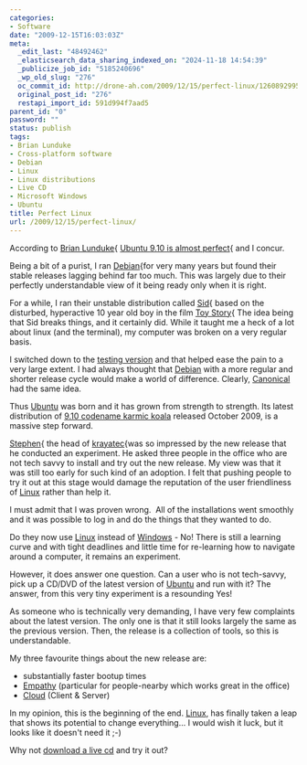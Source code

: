 ```yaml
---
categories:
- Software
date: "2009-12-15T16:03:03Z"
meta:
  _edit_last: "48492462"
  _elasticsearch_data_sharing_indexed_on: "2024-11-18 14:54:39"
  _publicize_job_id: "5185240696"
  _wp_old_slug: "276"
  oc_commit_id: http://drone-ah.com/2009/12/15/perfect-linux/1260892995
  original_post_id: "276"
  restapi_import_id: 591d994f7aad5
parent_id: "0"
password: ""
status: publish
tags:
- Brian Lunduke
- Cross-platform software
- Debian
- Linux
- Linux distributions
- Live CD
- Microsoft Windows
- Ubuntu
title: Perfect Linux
url: /2009/12/15/perfect-linux/
---
```


According to [Brian Lunduke](http://lunduke.com/?page_id=2){
[Ubuntu 9.10 is almost perfect](http://lunduke.com/?p=815 "Ubuntu 9.10 - almost perfect"){
and I concur.

Being a bit of a purist, I ran [Debian](http://www.debian.org){for very many
years but found their stable releases lagging behind far too much. This was
largely due to their perfectly understandable view of it being ready only when
it is right.

For a while, I ran their unstable distribution
called [Sid](http://www.debian.org/releases/unstable/){ based on the disturbed,
hyperactive 10 year old boy in the
film [Toy Story](http://en.wikipedia.org/wiki/Toy%20Story){ The idea being that
Sid breaks things, and it certainly did. While it taught me a heck of a lot
about linux (and the terminal), my computer was broken on a very regular basis.

I switched down to
the [testing version](http://www.debian.org/releases/testing/) and that helped
ease the pain to a very large extent. I had always thought
that [Debian](http://www.debian.org) with a more regular and shorter release
cycle would make a world of difference.
Clearly, [Canonical](http://en.wikipedia.org/wiki/Canonical%20Ltd.) had the same
idea.

<!--more-->

Thus [Ubuntu](http://en.wikipedia.org/wiki/Ubuntu%20%28Linux%20distribution%29)
was born and it has grown from strength to strength. Its latest distribution
of [9.10 codename karmic koala](http://www.ubuntu.com/products/whatisubuntu/910features)
released October 2009, is a massive step forward.

[Stephen](http://www.linkedin.com/in/stepram){ the head
of [krayatec](http://www.krayatec.co.uk){was so impressed by the new release
that he conducted an experiment. He asked three people in the office who are not
tech savvy to install and try out the new release. My view was that it was still
too early for such kind of an adoption. I felt that pushing people to try it out
at this stage would damage the reputation of the user friendliness
of [Linux](http://en.wikipedia.org/wiki/Linux) rather than help it.

I must admit that I was proven wrong.  All of the installations went smoothly
and it was possible to log in and do the things that they wanted to do.

Do they now use [Linux](http://en.wikipedia.org/wiki/Linux) instead
of [Windows](http://en.wikipedia.org/wiki/Microsoft%20Windows) - No! There is
still a learning curve and with tight deadlines and little time for re-learning
how to navigate around a computer, it remains an experiment.

However, it does answer one question. Can a user who is not tech-savvy, pick up
a CD/DVD of the latest version
of [Ubuntu](http://en.wikipedia.org/wiki/Ubuntu%20%28Linux%20distribution%29)
and run with it? The answer, from this very tiny experiment is a resounding Yes!

As someone who is technically very demanding, I have very few complaints about
the latest version. The only one is that it still looks largely the same as the
previous version. Then, the release is a collection of tools, so this is
understandable.

My three favourite things about the new release are:

- substantially faster bootup times
- [Empathy](http://en.wikipedia.org/wiki/Empathy%20%28software%29) (particular
  for people-nearby which works great in the office)
- [Cloud](http://en.wikipedia.org/wiki/Cloud%20services) (Client & Server)

In my opinion, this is the beginning of the
end. [Linux](http://en.wikipedia.org/wiki/Linux), has finally taken a leap that
shows its potential to change everything... I would wish it luck, but it looks
like it doesn't need it ;-)

Why not
[download a live cd](http://www.ubuntu.com/getubuntu/download "Download Ubuntu Live CD")
and try it out?
